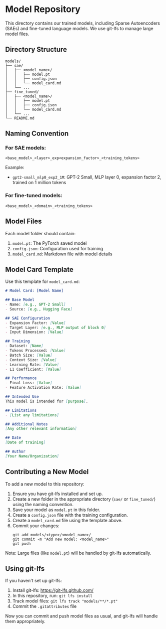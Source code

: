 # Model Repository

This directory contains our trained models, including Sparse Autoencoders (SAEs) and fine-tuned language models. We use git-lfs to manage large model files.

## Directory Structure

```
models/
├── sae/
│   ├── <model_name>/
│   │   ├── model.pt
│   │   ├── config.json
│   │   └── model_card.md
│   └── ...
├── fine_tuned/
│   ├── <model_name>/
│   │   ├── model.pt
│   │   ├── config.json
│   │   └── model_card.md
│   └── ...
└── README.md
```

## Naming Convention

### For SAE models:
`<base_model>_<layer>_exp<expansion_factor>_<training_tokens>`

Example:
- `gpt2-small_mlp0_exp2_1M`: GPT-2 Small, MLP layer 0, expansion factor 2, trained on 1 million tokens

### For fine-tuned models:
`<base_model>_<domain>_<training_tokens>`

## Model Files

Each model folder should contain:
1. `model.pt`: The PyTorch saved model
2. `config.json`: Configuration used for training
3. `model_card.md`: Markdown file with model details

## Model Card Template

Use this template for `model_card.md`:

```markdown
# Model Card: [Model Name]

## Base Model
- Name: [e.g., GPT-2 Small]
- Source: [e.g., Hugging Face]

## SAE Configuration
- Expansion Factor: [Value]
- Target Layer: [e.g., MLP output of block 0]
- Input Dimension: [Value]

## Training
- Dataset: [Name]
- Tokens Processed: [Value]
- Batch Size: [Value]
- Context Size: [Value]
- Learning Rate: [Value]
- L1 Coefficient: [Value]

## Performance
- Final Loss: [Value]
- Feature Activation Rate: [Value]

## Intended Use
This model is intended for [purpose].

## Limitations
- [List any limitations]

## Additional Notes
[Any other relevant information]

## Date
[Date of training]

## Author
[Your Name/Organization]
```

## Contributing a New Model

To add a new model to this repository:

1. Ensure you have git-lfs installed and set up.
2. Create a new folder in the appropriate directory (`sae/` or `fine_tuned/`) using the naming convention.
3. Save your model as `model.pt` in this folder.
4. Create a `config.json` file with the training configuration.
5. Create a `model_card.md` file using the template above.
6. Commit your changes:
   ```
   git add models/<type>/<model_name>/
   git commit -m "Add new model: <model_name>"
   git push
   ```

Note: Large files (like `model.pt`) will be handled by git-lfs automatically.

## Using git-lfs

If you haven't set up git-lfs:

1. Install git-lfs: https://git-lfs.github.com/
2. In this repository, run: `git lfs install`
3. Track model files: `git lfs track "models/**/*.pt"`
4. Commit the `.gitattributes` file

Now you can commit and push model files as usual, and git-lfs will handle them appropriately.